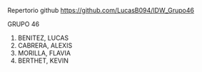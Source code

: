 Repertorio github
https://github.com/LucasB094/IDW_Grupo46


GRUPO 46
1) BENITEZ, LUCAS
2) CABRERA, ALEXIS
3) MORILLA, FLAVIA
4) BERTHET, KEVIN
